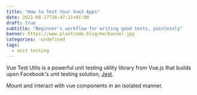```yaml
---
title: "How to Test Your Vue3 Apps"
date: 2021-08-17T16:47:21+01:00
draft: true
subtitle: "Beginner's workflow for writing good tests, painlessly"
banner: https://www.plantcode.blog/me/banner.jpg
categories: -undefined
tags:
  - unit testing
---
```


Vue Test Utils is a powerful unit testing utility library from Vue.js that builds upon Facebook's unit testing solution, [Jest](https://jestjs.io/).

Mount and interact with vue components in an isolated manner.
